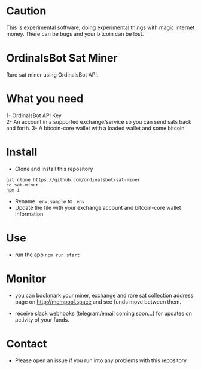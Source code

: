 # Caution
This is experimental software, doing experimental things with magic internet money. There can be bugs and your bitcoin can be lost.

# OrdinalsBot Sat Miner
Rare sat miner using OrdinalsBot API.

# What you need
1- OrdinalsBot API Key  
2- An account in a supported exchange/service so you can send sats back and forth.
3- A bitcoin-core wallet with a loaded wallet and some bitcoin.

# Install
* Clone and install this repository
```
git clone https://github.com/ordinalsbot/sat-miner
cd sat-miner
npm i
```
* Rename `.env.sample` to `.env`
* Update the file with your exchange account and bitcoin-core wallet information

# Use
* run the app
`npm run start`  

# Monitor
* you can bookmark your miner, exchange and rare sat collection address page on http://mempool.space and see funds move between them.

* receive slack webhooks (telegram/email coming soon...) for updates on activity of your funds.

# Contact
* Please open an issue if you run into any problems with this repository.
